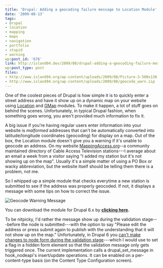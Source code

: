 ```yaml
---
title: 'Drupal: Adding a geocoding failure message to Location Module'
date: '2009-08-13'
tags:
- Drupal
- location
- mapping
- maps
- navigation
- portfolio
- stupid
- warning
wp:post_id: '676'
link: http://island94.dev/2009/08/drupal-adding-a-geocoding-failure-message/
wp:post_type: post
files:
- http://www.island94.org/wp-content/uploads/2009/08/Picture-3-500x136.png
- http://www.island94.org/wp-content/uploads/2009/08/geocode_warn.zip
---
```


One of the coolest pieces of Drupal is how simple it is to quickly enter a street address and have it show up on a dynamic map on your website using [Location](http://drupal.org/project/location) and [GMap](http://drupal.org/project/gmap) modules. To make it happen, a lot of stuff goes on behind the scenes. Unfortunately, in typical Drupal fashion, when something goes wrong, you aren't provided much information to fix it.

A big issue if you're having regular users enter information into your website is _malformed_ addresses that can't be automatically converted into latitude/longitude coordinates (geocoding) for display on a map. Out of the box, the Location module doesn't give you a warning if it's unable to geocode an address. On my website [MappingAccess.org](http://mappingaccess.org)--a community maintained directory of Cable Access Television stations---I average about an email a week from a visitor saying "I added my station but it's not showing up on the map". Usually it's a simple matter of using a PO Box or wacky abbreviation, but the website itself should be telling them there is a problem, not me.

So I whipped up a simple module that checks everytime a new station is submitted to see if the address was properly geocoded. If not, it displays a message with some tips on how to correct the issue.

![Geocode Warning Message](http://www.island94.org/wp-content/uploads/2009/08/Picture-3-500x136.png "Geocode Warning Message")

You can download the module for Drupal 6.x by [**clicking here**](http://www.island94.org/wp-content/uploads/2009/08/geocode_warn.zip)**.**

To be nitpicky, I'd rather the message show up during the validation stage---before the node is submitted---with the option to say "Please edit the address or press submit again to publish with the understanding that it will not show up on the map." Unfortunately, in Drupal 6 you [can't make changes to node form during the validation stage](http://drupal.org/node/241364)---which I would use to set a flag in a hidden form element so that the validation message only gets triggered once. The current implementation calls a drupal\_set\_message in hook\_nodeapi's insert/update operations. It can be enabled on a per-content-type basis (on the Content Type Configuration screen).